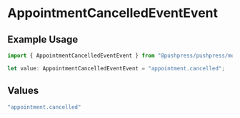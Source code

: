 # AppointmentCancelledEventEvent

## Example Usage

```typescript
import { AppointmentCancelledEventEvent } from "@pushpress/pushpress/models/webhooks";

let value: AppointmentCancelledEventEvent = "appointment.cancelled";
```

## Values

```typescript
"appointment.cancelled"
```